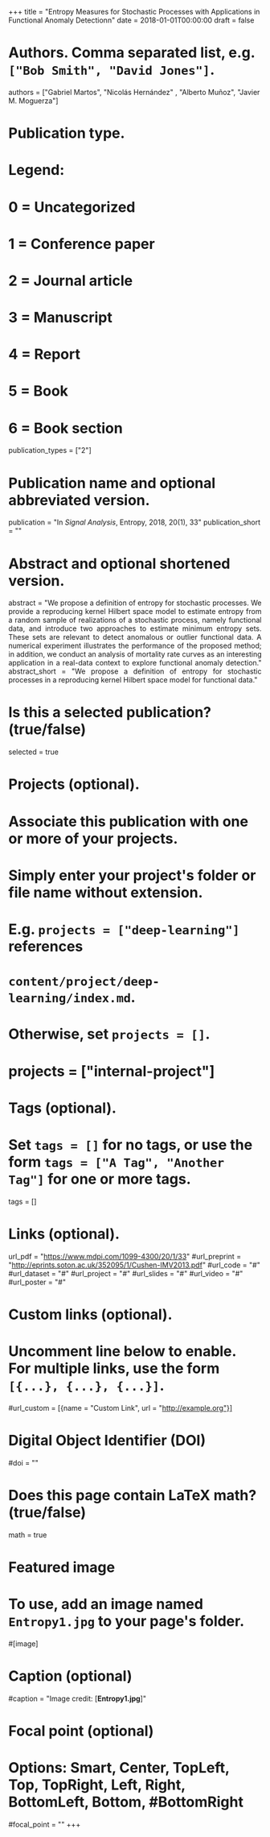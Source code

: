 +++
title = "Entropy Measures for Stochastic Processes with Applications in Functional Anomaly Detectionn"
date = 2018-01-01T00:00:00
draft = false

# Authors. Comma separated list, e.g. `["Bob Smith", "David Jones"]`.
authors = ["Gabriel Martos", "Nicolás Hernández" , "Alberto Muñoz", "Javier M. Moguerza"]

# Publication type.
# Legend:
# 0 = Uncategorized
# 1 = Conference paper
# 2 = Journal article
# 3 = Manuscript
# 4 = Report
# 5 = Book
# 6 = Book section
publication_types = ["2"]

# Publication name and optional abbreviated version.
publication = "In *Signal Analysis*, Entropy, 2018, 20(1), 33"
publication_short = ""

# Abstract and optional shortened version.
<DIV align="justify">
abstract = "We propose a definition of entropy for stochastic processes. We provide a reproducing kernel Hilbert space model to estimate entropy from a random sample of realizations of a stochastic process, namely functional data, and introduce two approaches to estimate minimum entropy sets. These sets are relevant to detect anomalous or outlier functional data. A numerical experiment illustrates the performance of the proposed method; in addition, we conduct an analysis of mortality rate curves as an interesting application in a real-data context to explore functional anomaly detection."
abstract_short = "We propose a definition of entropy for stochastic processes in a reproducing kernel Hilbert space model for functional data."
</DIV>
  
# Is this a selected publication? (true/false)
selected = true

# Projects (optional).
#   Associate this publication with one or more of your projects.
#   Simply enter your project's folder or file name without extension.
#   E.g. `projects = ["deep-learning"]` references 
#   `content/project/deep-learning/index.md`.
#   Otherwise, set `projects = []`.
# projects = ["internal-project"]

# Tags (optional).
#   Set `tags = []` for no tags, or use the form `tags = ["A Tag", "Another Tag"]` for one or more tags.
tags = []

# Links (optional).
url_pdf = "https://www.mdpi.com/1099-4300/20/1/33"
#url_preprint = "http://eprints.soton.ac.uk/352095/1/Cushen-IMV2013.pdf"
#url_code = "#"
#url_dataset = "#"
#url_project = "#"
#url_slides = "#"
#url_video = "#"
#url_poster = "#"

# Custom links (optional).
#   Uncomment line below to enable. For multiple links, use the form `[{...}, {...}, {...}]`.
#url_custom = [{name = "Custom Link", url = "http://example.org"}]

# Digital Object Identifier (DOI)
#doi = ""

# Does this page contain LaTeX math? (true/false)
math = true

# Featured image
# To use, add an image named `Entropy1.jpg` to your page's folder. 
#[image]
  # Caption (optional)
  #caption = "Image credit: [**Entropy1.jpg**]"

  # Focal point (optional)
  # Options: Smart, Center, TopLeft, Top, TopRight, Left, Right, BottomLeft, Bottom,  #BottomRight
  #focal_point = ""
+++

